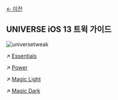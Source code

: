 [← 이전](https://xkfdhr.github.io/page)

## UNIVERSE iOS 13 트윅 가이드
![universetweak](https://user-images.githubusercontent.com/63099769/78652992-73052f00-78fd-11ea-90bf-0d54fc032516.png)

↗ [Essentials](https://www.clien.net/service/board/cm_iphonien/14678964)

↗ [Power](https://www.clien.net/service/board/cm_iphonien/14801291)

↗ [Magic Light](https://www.clien.net/service/board/cm_iphonien/14792685)

↗ [Magic Dark](https://www.clien.net/service/board/cm_iphonien/14806006)
